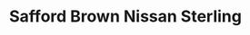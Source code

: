 ---
title: "Safford Brown Nissan Sterling"
url: /sterling/safford-brown-nissan-sterling/
shop: Autohaus
---